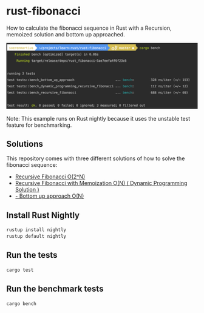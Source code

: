 # rust-fibonacci
How to calculate the fibonacci sequence in Rust with a Recursion, memoized solution and bottom up approached.

![Benchmark Test](benchmark.png)


Note: This example runs on Rust nightly because it uses the unstable test feature for benchmarking. 

## Solutions
This repository comes with three different solutions of how to solve the fibonacci sequence:
- [Recursive Fibonacci O(2^N)](src/lib.rsL#13)
- [Recursive Fibonacci with Memoization O(N) ( Dynamic Programming Solution )](src/lib.rs#L32)
- [- Bottom up approach O(N)](src/lib.rs#L59)

## Install Rust Nightly
```bash
rustup install nightly
rustup default nightly
```

## Run the tests
```bash
cargo test
```

## Run the benchmark tests
```bash
cargo bench
```
